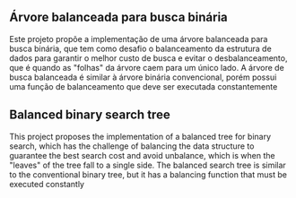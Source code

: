 ## Árvore balanceada para busca binária

  Este projeto propõe a implementação de uma árvore balanceada para busca binária, que tem como desafio o balanceamento da estrutura de dados para garantir o melhor custo de busca e evitar o desbalanceamento, que é quando as "folhas" da árvore caem para um único lado. A árvore de busca balanceada é similar à árvore binária convencional, porém possui uma função de balanceamento que deve ser executada constantemente



## Balanced binary search tree


  This project proposes the implementation of a balanced tree for binary search, which has the challenge of balancing the data structure to guarantee the best search cost and avoid unbalance, which is when the "leaves" of the tree fall to a single side. The balanced search tree is similar to the conventional binary tree, but it has a balancing function that must be executed constantly
